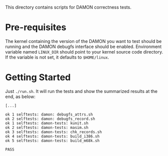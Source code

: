 This directory contains scripts for DAMON correctness tests.

Pre-requisites
==============

The kernel containing the version of the DAMON you want to test should be
running and the DAMON debugfs interface should be enabled.  Environment
variable named `LINUX_DIR` should point to your kernel source code directory.
If the variable is not set, it defaults to `$HOME/linux`.

Getting Started
===============

Just `./run.sh`.  It will run the tests and show the summarized results at the
end, as below:

    [...]

    ok 1 selftests: damon: debugfs_attrs.sh
    ok 2 selftests: damon: debugfs_record.sh
    ok 1 selftests: damon-tests: kunit.sh
    ok 2 selftests: damon-tests: masim.sh
    ok 3 selftests: damon-tests: chk_records.sh
    ok 4 selftests: damon-tests: build_i386.sh
    ok 5 selftests: damon-tests: build_m68k.sh
    
    PASS
